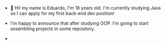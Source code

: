 - 👋 Hi! my name is Eduardo, I'm 18 years old. I'm currently studying Java so I can apply for my first back-end dev position!

- I'm happy to announce that after studying OOP. I'm going to start assembling projects in some repository.
- 
